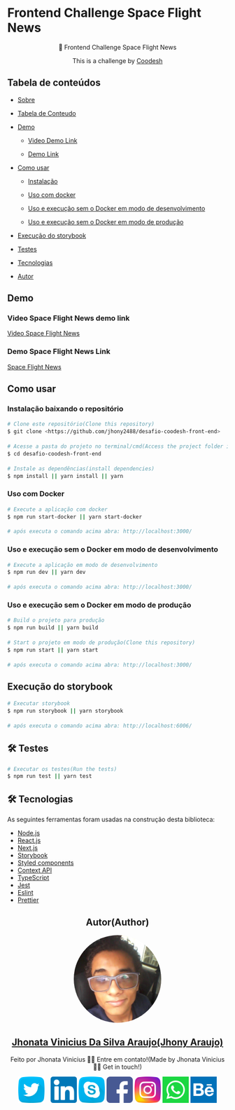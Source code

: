 
# Frontend Challenge Space Flight News

<p align="center" id="about">🚀  Frontend Challenge Space Flight News</p>

 <p id="tabela-de-conteudo" align="center">This is a challenge by <a href="https://coodesh.com/">Coodesh</a></p>

<h2 id="tabela-de-conteudo">Tabela de conteúdos</h2>
<!--ts-->
   
- [Sobre](#about)

- [Tabela de Conteudo](#tabela-de-conteudo)

- [Demo](#tabela-de-conteudo)
  
  - [Video Demo Link](#demo-video)
  
  - [Demo Link](#demo-link)

- [Como usar](#como-usar)

  - [Instalação](#instalacao)
  
  - [Uso com docker](#uso)

  - [Uso e execução sem o Docker em modo de desenvolvimento](#uso)

  - [Uso e execução sem o Docker em modo de produção](#uso)

- [Execução do storybook](#-testes)

- [Testes](#-testes)

- [Tecnologias](#tecnologias)

- [Autor](#autor)
<!--te-->

<h2 id="demo">Demo</h2>

<h3 id="demo">Video Space Flight News demo link</h3>

<a href="https://www.loom.com/share/4a53c2fc2f3048a19818c40e17a30a39" target="_blank">Video Space Flight News</a>

<h3 id="demo">Demo Space Flight News Link</h3>

<a href="https://desafio-coodesh-front-end.netlify.app/" target="_blank">Space Flight News</a>


<h2 id="como-usar">Como usar</h2>

<h3>Instalação baixando o repositório</h3>

```bash
# Clone este repositório(Clone this repository)
$ git clone <https://github.com/jhony2488/desafio-coodesh-front-end>

# Acesse a pasta do projeto no terminal/cmd(Access the project folder in the terminal/cmd)
$ cd desafio-coodesh-front-end

# Instale as dependências(install dependencies)
$ npm install || yarn install || yarn

```

<h3 id="uso">Uso com Docker</h3>

```bash
# Execute a aplicação com docker
$ npm run start-docker || yarn start-docker

# após executa o comando acima abra: http://localhost:3000/ 
```

<h3 id="uso">Uso e execução sem o Docker em modo de desenvolvimento</h3>

```bash
# Execute a aplicação em modo de desenvolvimento
$ npm run dev || yarn dev

# após executa o comando acima abra: http://localhost:3000/ 
```

<h3 id="uso">Uso e execução sem o Docker em modo de produção</h3>

```bash
# Build o projeto para produção
$ npm run build || yarn build

# Start o projeto em modo de produção(Clone this repository)
$ npm run start || yarn start

# após executa o comando acima abra: http://localhost:3000/
```


<h2 id="uso">Execução do storybook</h2>

```bash
# Executar storybook
$ npm run storybook || yarn storybook

# após executa o comando acima abra: http://localhost:6006/
```


<h2 id="tests">🛠 Testes</h2>

```bash
# Executar os testes(Run the tests)
$ npm run test || yarn test

```

<h2 id="tecnologias">🛠 Tecnologias</h2>

As seguintes ferramentas foram usadas na construção desta biblioteca:

- [Node.js](https://nodejs.org/en/)
- [React.js](https://pt-br.reactjs.org/)
- [Next.js](https://nextjs.org/)
- [Storybook](https://storybook.js.org/)
- [Styled components](https://styled-components.com/)
- [Context API](https://www.dtidigital.com.br/blog/context-api-como-usar-de-forma-simples-e-facil/)
- [TypeScript](https://www.typescriptlang.org/)
- [Jest](https://jestjs.io/)
- [Eslint](https://eslint.org/)
- [Prettier](https://prettier.io/)

<h2 id="autor" align="center">Autor(Author)</h2>

<div align="center">

<a href="https://jhonyaraujo.netlify.app/">
 <img style="border-radius: 50%;" src="https://raw.githubusercontent.com/jhony2488/images/master/perfil.jpg" width="200px;" alt="Jhonata Vinicius"/>
 <br />
 <h2>Jhonata Vinicius Da Silva Araujo(Jhony Araujo) </h2></a>

<p>Feito por Jhonata Vinicius 👋🏽 Entre em contato!(Made by Jhonata Vinicius 👋🏽 Get in touch!)</p>

<a href="https://twitter.com/JhonyAraujoDev" align="center"><img src="https://raw.githubusercontent.com/jhony2488/images/master/twitter.png" height="60px" width="60px" /></a>
<a href="https://www.linkedin.com/in/jhonatavinicius2488/"><img src="https://raw.githubusercontent.com/jhony2488/images/master/linkedin.png" style="margin-left:10px;" height="60px" width="60px" /></a>
<a href="https://join.skype.com/invite/v9azzgZrhpWh"><img src="https://raw.githubusercontent.com/jhony2488/images/master/skype%20(1).png" height="60px" width="60px" /></a>
<a href="https://www.facebook.com/jhony.araujo.dev/"><img src="https://raw.githubusercontent.com/jhony2488/images/master/facebook%20(1).png" height="60px" width="60px" /></a>
<a href="https://www.instagram.com/jhonyaraujo_oficial/"><img src="https://raw.githubusercontent.com/jhony2488/images/master/instagram.png" height="60px" width="60px" /></a>
<a href="https://api.whatsapp.com/send?phone=5581983708177"><img src="https://raw.githubusercontent.com/jhony2488/images/master/whatsapp.png" height="60px" width="60px" /></a>
<a href="https://www.behance.net/jhonyaraujo"><img src="https://raw.githubusercontent.com/jhony2488/images/master/behance.png" height="60px" width="60px" /></a>

</div>

